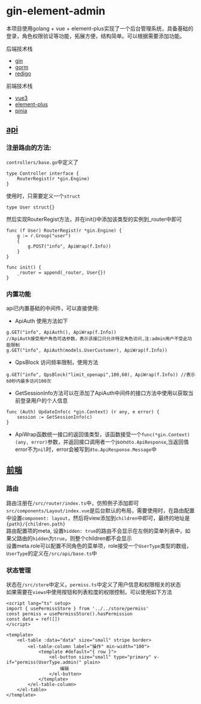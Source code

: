 # gin-element-admin
本项目使用golang + vue + element-plus实现了一个后台管理系统，具备基础的登录，角色权限验证等功能，拓展方便，结构简单。可以根据需要添加功能。

后端技术栈
- [gin](https://github.com/gin-gonic/gin)
- [gorm](https://github.com/go-gorm/gorm)
- [redigo](https://github.com/gomodule/redigo)

前端技术栈
- [vue3](https://github.com/vuejs/vue)
- [element-plus](https://github.com/element-plus/element-plus)
- [pinia](https://github.com/vuejs/pinia)

## [api](api/readme.md)
### 注册路由的方法:   
`controllers/base.go`中定义了
```golang
type Controller interface {
	RouterRegist(r *gin.Engine)
}
```
使用时，只需要定义一个`struct`
```golang
type User struct{}
```
然后实现RouterRegist方法，并在init()中添加该类型的实例到_router中即可
```golang
func (f User) RouterRegist(r *gin.Engine) {
	g := r.Group("user")
	{
		g.POST("info", ApiWrap(f.Info))
	}
}

func init() {
	_router = append(_router, User{})
}
```

### 内置功能
api已内置基础的中间件，可以直接使用:

- ApiAuth 使用方法如下
```golang
g.GET("info", ApiAuth(), ApiWrap(f.Info))
//ApiAuth接受用户角色可选参数，表示该接口只允许特定角色访问,注:admin用户不受此功能限制
g.GET("info", ApiAuth(models.UserCustomer), ApiWrap(f.Info))
```

- QpsBlock 访问频率限制，使用方法
```golang
g.GET("info", QpsBlock("limit_openapi",100,60), ApiWrap(f.Info)) //表示60秒内最多访问100次
```

- GetSessionInfo方法可以在添加了ApiAuth中间件的接口方法中使用以获取当前登录用户的个人信息
```golang
func (Auth) UpdateInfo(c *gin.Context) (r any, e error) {
    session := GetSessionInfo(c)
}
```

- ApiWrap函数统一接口的返回值类型，该函数接受一个`func(*gin.Context) (any, error)`参数，并返回接口调用者一个json`dto.ApiResponse`,当返回值error不为`nil`时，error会被写到`dto.ApiResponse.Message`中

## [前端](web/readme.md)

### 路由
路由注册在`/src/router/index.ts`中，仿照例子添加即可   
`src/components/Layout/index.vue`是后台默认的布局，需要使用时，在路由配置中设置`component: layout`，然后将view添加到`children`中即可，最终的地址是`{path}/{children.path}`   
路由配置项的meta, 设置`hidden: true`的路由不会显示在左侧的菜单列表中，如果父路由的`hidden`为`true`，则整个children都不会显示   
设置meta.role可以配置不同角色的菜单项，role接受一个`UserType`类型的数组，`UserType`的定义在`/src/api/base.ts`中

### 状态管理
状态在`/src/store`中定义，`permiss.ts`中定义了用户信息和权限相关的状态   
如果需要在`views`中使用按钮和列表粒度的权限控制，可以使用如下方法
```vue
<script lang="ts" setup>
import { usePermissStore } from '../../store/permiss'
const permiss = usePermissStore().hasPermission
const data = ref([])
</script>

<template>
    <el-table :data="data" size="small" stripe border>
        <el-table-column label="操作" min-width="100">
            <template #default="{ row }">
                <el-button size="small" type="primary" v-if="permiss(UserType.admin)" plain>
                    编辑
                </el-button>
            </template>
        </el-table-column>
    </el-table>
</template>
```